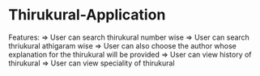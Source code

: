 # Thirukural-Application

Features: 
=> User can search thirukural number wise
=> User can search thriukural athigaram wise
=> User can also choose the author whose explanation for the thirukural will be provided
=> User can view history of thirukural 
=> User can view speciality of thirukural


